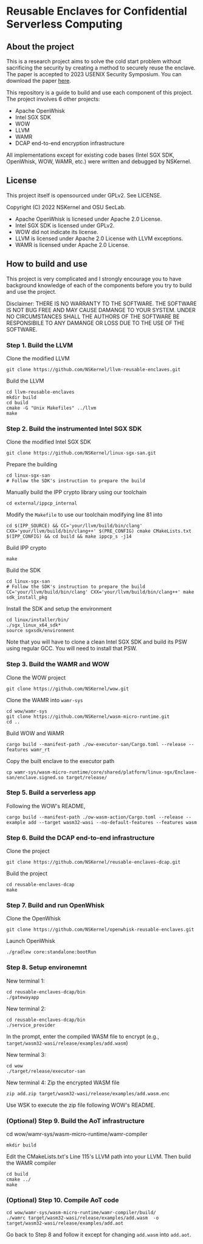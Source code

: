 # Reusable Enclaves for Confidential Serverless Computing

## About the project

This is a research project aims to solve the cold start problem without sacrificing the security by creating a method to securely reuse the enclave. The paper is accepted to 2023 USENIX Security Symposium. You can download the paper [here](https://u.osu.edu/zhao-3289/files/2023/07/Reusable-Enclave.pdf).

This repository is a guide to build and use each component of this project. The project involves 6 other projects:
+ Apache OpenWhisk
+ Intel SGX SDK
+ WOW
+ LLVM
+ WAMR
+ DCAP end-to-end encryption infrastructure

All implementations except for existing code bases (Intel SGX SDK, OpenWhisk, WOW, WAMR, etc.) were written and debugged by NSKernel.

## License

This project itself is opensourced under GPLv2. See LICENSE.

Copyright (C) 2022 NSKernel and OSU SecLab.

+ Apache OpenWhisk is licnesed under Apache 2.0 License.
+ Intel SGX SDK is licensed under GPLv2.
+ WOW did not indicate its license.
+ LLVM is licensed under Apache 2.0 License with LLVM exceptions.
+ WAMR is licensed under Apache 2.0 License.

## How to build and use

This project is very complicated and I strongly encourage you to have background knowledge of each of the components before you try to build and use the project.

Disclaimer: THERE IS NO WARRANTY TO THE SOFTWARE. THE SOFTWARE IS NOT BUG FREE AND MAY CAUSE DAMANGE TO YOUR SYSTEM. UNDER NO CIRCUMSTANCES SHALL THE AUTHORS OF THE SOFTWARE BE RESPONSIBILE TO ANY DAMANGE OR LOSS DUE TO THE USE OF THE SOFTWARE.

### Step 1. Build the LLVM

Clone the modified LLVM

```
git clone https://github.com/NSKernel/llvm-reusable-enclaves.git
```

Build the LLVM

```
cd llvm-reusable-enclaves
mkdir build
cd build
cmake -G "Unix Makefiles" ../llvm
make
```

### Step 2. Build the instrumented Intel SGX SDK

Clone the modified Intel SGX SDK
```
git clone https://github.com/NSKernel/linux-sgx-san.git
```

Prepare the building
```
cd linux-sgx-san
# Follow the SDK's instruction to prepare the build
```

Manually build the IPP crypto library using our toolchain
```
cd external/ippcp_internal
```
Modify the `Makefile` to use our toolchain modifying line 81 into
```
cd $(IPP_SOURCE) && CC='your/llvm/build/bin/clang' CXX='your/llvm/build/bin/clang++' $(PRE_CONFIG) cmake CMakeLists.txt $(IPP_CONFIG) && cd build && make ippcp_s -j14
```
Build IPP crypto
```
make
```

Build the SDK
```
cd linux-sgx-san
# Follow the SDK's instruction to prepare the build
CC='your/llvm/build/bin/clang' CXX='your/llvm/build/bin/clang++' make sdk_install_pkg
```

Install the SDK and setup the environment
```
cd linux/installer/bin/
./sgx_linux_x64_sdk*
source sgxsdk/environment
```

Note that you will have to clone a clean Intel SGX SDK and build its PSW using regular GCC. You will need to install that PSW.

### Step 3. Build the WAMR and WOW

Clone the WOW project
```
git clone https://github.com/NSKernel/wow.git
```

Clone the WAMR into `wamr-sys`
```
cd wow/wamr-sys
git clone https://github.com/NSKernel/wasm-micro-runtime.git
cd ..
```

Build WOW and WAMR
```
cargo build --manifest-path ./ow-executor-san/Cargo.toml --release --features wamr_rt
```

Copy the built enclave to the executor path
```
cp wamr-sys/wasm-micro-runtime/core/shared/platform/linux-sgx/Enclave-san/enclave.signed.so target/release/
```

### Step 5. Build a serverless app

Following the WOW's README,
```
cargo build --manifest-path ./ow-wasm-action/Cargo.toml --release --example add --target wasm32-wasi --no-default-features --features wasm
```

### Step 6. Build the DCAP end-to-end infrastructure

Clone the project
```
git clone https://github.com/NSKernel/reusable-enclaves-dcap.git
```

Build the project
```
cd reusable-enclaves-dcap
make
```

### Step 7. Build and run OpenWhisk

Clone the OpenWhisk
```
git clone https://github.com/NSKernel/openwhisk-reusable-enclaves.git
```

Launch OpenWhisk
```
./gradlew core:standalone:bootRun
```

### Step 8. Setup environemnt

New terminal 1:
```
cd reusable-enclaves-dcap/bin
./gatewayapp
```

New terminal 2:
```
cd reusable-enclaves-dcap/bin
./service_provider
```
In the prompt, enter the compiled WASM file to encrypt (e.g., `target/wasm32-wasi/release/examples/add.wasm`)

New terminal 3:
```
cd wow
./target/release/executor-san
```

New terminal 4: Zip the encrypted WASM file
```
zip add.zip target/wasm32-wasi/release/examples/add.wasm.enc
```
Use WSK to execute the zip file following WOW's README.

### (Optional) Step 9. Build the AoT infrastructure

cd wow/wamr-sys/wasm-micro-runtime/wamr-compiler
```
mkdir build
```

Edit the CMakeLists.txt's Line 115's LLVM path into your LLVM. Then build the WAMR compiler

```
cd build
cmake ../
make
```

### (Optional) Step 10. Compile AoT code

```
cd wow/wamr-sys/wasm-micro-runtime/wamr-compiler/build/
./wamrc target/wasm32-wasi/release/examples/add.wasm  -o target/wasm32-wasi/release/examples/add.aot
```
Go back to Step 8 and follow it except for changing `add.wasm` into `add.aot`.


